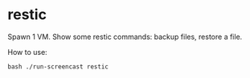 restic
======

Spawn 1 VM. Show some restic commands: backup files, restore a file.

How to use:

```
bash ./run-screencast restic
```
